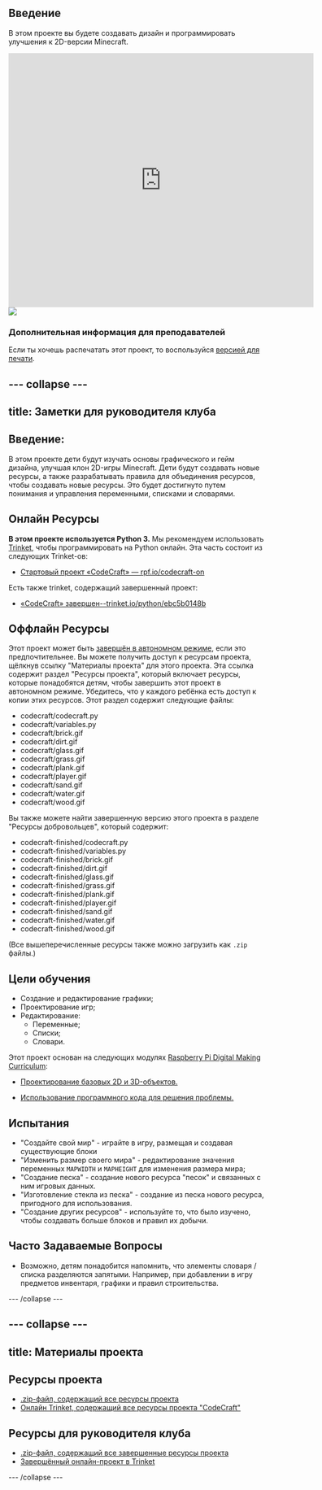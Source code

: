 ## Введение

В этом проекте вы будете создавать дизайн и программировать улучшения к 2D-версии Minecraft.

<div class="trinket">
  <iframe src="https://trinket.io/embed/python/ebc5b0148b?outputOnly=true&start=result" width="600" height="500" frameborder="0" marginwidth="0" marginheight="0" allowfullscreen>
  </iframe>
  <img src="images/craft-finished.png">
</div>

### Дополнительная информация для преподавателей

Если ты хочешь распечатать этот проект, то воспользуйся [версией для печати](https://projects.raspberrypi.org/en/projects/codecraft/print).

## \--- collapse \---

## title: Заметки для руководителя клуба

## Введение:

В этом проекте дети будут изучать основы графического и гейм дизайна, улучшая клон 2D-игры Minecraft. Дети будут создавать новые ресурсы, а также разрабатывать правила для объединения ресурсов, чтобы создавать новые ресурсы. Это будет достигнуто путем понимания и управления переменными, списками и словарями.

## Онлайн Ресурсы

**В этом проекте используется Python 3.** Мы рекомендуем использовать [Trinket](https://trinket.io/), чтобы программировать на Python онлайн. Эта часть состоит из следующих Trinket-ов:

+ [Стартовый проект «CodeCraft» — rpf.io/codecraft-on](http://rpf.io/codecraft-on)

Есть также trinket, содержащий завершенный проект:

+ [«CodeCraft» завершен--trinket.io/python/ebc5b0148b](https://trinket.io/python/ebc5b0148b)

## Оффлайн Ресурсы

Этот проект может быть [завершён в автономном режиме](https://www.codeclubprojects.org/en-GB/resources/python-working-offline/), если это предпочтительнее. Вы можете получить доступ к ресурсам проекта, щёлкнув ссылку "Материалы проекта" для этого проекта. Эта ссылка содержит раздел "Ресурсы проекта", который включает ресурсы, которые понадобятся детям, чтобы завершить этот проект в автономном режиме. Убедитесь, что у каждого ребёнка есть доступ к копии этих ресурсов. Этот раздел содержит следующие файлы:

+ codecraft/codecraft.py
+ codecraft/variables.py
+ codecraft/brick.gif
+ codecraft/dirt.gif
+ codecraft/glass.gif
+ codecraft/grass.gif
+ codecraft/plank.gif
+ codecraft/player.gif
+ codecraft/sand.gif
+ codecraft/water.gif
+ codecraft/wood.gif

Вы также можете найти завершенную версию этого проекта в разделе "Ресурсы добровольцев", который содержит:

+ codecraft-finished/codecraft.py
+ codecraft-finished/variables.py
+ codecraft-finished/brick.gif
+ codecraft-finished/dirt.gif
+ codecraft-finished/glass.gif
+ codecraft-finished/grass.gif
+ codecraft-finished/plank.gif
+ codecraft-finished/player.gif
+ codecraft-finished/sand.gif
+ codecraft-finished/water.gif
+ codecraft-finished/wood.gif

(Все вышеперечисленные ресурсы также можно загрузить как `.zip` файлы.)

## Цели обучения

+ Создание и редактирование графики;
+ Проектирование игр;
+ Редактирование: 
    + Переменные;
    + Списки;
    + Словари.

Этот проект основан на следующих модулях [Raspberry Pi Digital Making Curriculum](http://rpf.io/curriculum):

+ [Проектирование базовых 2D и 3D-объектов.](https://www.raspberrypi.org/curriculum/design/creator)

+ [Использование программного кода для решения проблемы.](https://www.raspberrypi.org/curriculum/programming/builder)

## Испытания

+ "Создайте свой мир" - играйте в игру, размещая и создавая существующие блоки
+ "Изменить размер своего мира" - редактирование значения переменных `MAPWIDTH` и `MAPHEIGHT` для изменения размера мира;
+ "Создание песка" - создание нового ресурса "песок" и связанных с ним игровых данных.
+ "Изготовление стекла из песка" - создание из песка нового ресурса, пригодного для использования.
+ "Создание других ресурсов" - используйте то, что было изучено, чтобы создавать больше блоков и правил их добычи.

## Часто Задаваемые Вопросы

+ Возможно, детям понадобится напомнить, что элементы словаря / списка разделяются запятыми. Например, при добавлении в игру предметов инвентаря, графики и правил строительства.

\--- /collapse \---

## \--- collapse \---

## title: Материалы проекта

## Ресурсы проекта

+ [.zip-файл, содержащий все ресурсы проекта](http://rpf.io/p/en/codecraft-go)
+ [Онлайн Trinket, содержащий все ресурсы проекта "CodeCraft"](http://rpf.io/codecraft-on)

## Ресурсы для руководителя клуба

+ [.zip-файл, содержащий все завершенные ресурсы проекта](http://rpf.io/p/en/codecraft-get)
+ [Завершённый онлайн-проект в Trinket](https://trinket.io/python/ebc5b0148b)

\--- /collapse \---